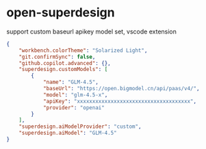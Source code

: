 # open-superdesign
support custom baseurl apikey model set, vscode extension


```json
{
    "workbench.colorTheme": "Solarized Light",
    "git.confirmSync": false,
    "github.copilot.advanced": {},
    "superdesign.customModels": [
        {
            "name": "GLM-4.5",
            "baseUrl": "https://open.bigmodel.cn/api/paas/v4/",
            "model": "glm-4.5-x",
            "apiKey": "xxxxxxxxxxxxxxxxxxxxxxxxxxxxxxxxxxxxx",
            "provider": "openai"
        }
    ],
    "superdesign.aiModelProvider": "custom",
    "superdesign.aiModel": "GLM-4.5"
}
```
